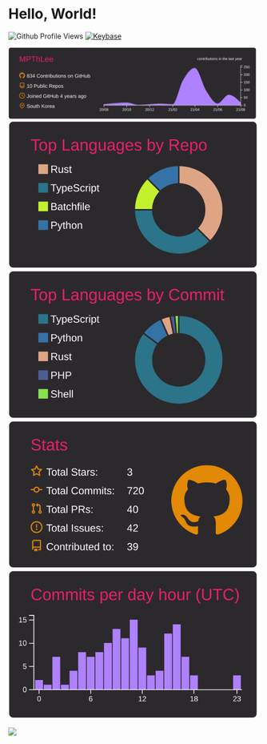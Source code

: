 # Hello, World!
![Github Profile Views](https://komarev.com/ghpvc/?username=MPThLee)
[![Keybase](https://img.shields.io/badge/keybase-mpthlee-blue?logo=keybase&style=flat)](https://keybase.io/mpthlee)

[![](https://raw.githubusercontent.com/MPThLee/MPThLee/master/profile-summary-card-output/monokai/0-profile-details.svg)](https://github.com/vn7n24fzkq/github-profile-summary-cards)
[![](https://raw.githubusercontent.com/MPThLee/MPThLee/master/profile-summary-card-output/monokai/1-repos-per-language.svg)](https://github.com/vn7n24fzkq/github-profile-summary-cards) [![](https://raw.githubusercontent.com/MPThLee/MPThLee/master/profile-summary-card-output/monokai/2-most-commit-language.svg)](https://github.com/vn7n24fzkq/github-profile-summary-cards)
[![](https://raw.githubusercontent.com/MPThLee/MPThLee/master/profile-summary-card-output/monokai/3-stats.svg)](https://github.com/vn7n24fzkq/github-profile-summary-cards) [![](https://raw.githubusercontent.com/MPThLee/MPThLee/master/profile-summary-card-output/monokai/4-productive-time.svg)](https://github.com/vn7n24fzkq/github-profile-summary-cards)


<!-- ETCs -->
![](https://hit.yhype.me/github/profile?user_id=26970092)
